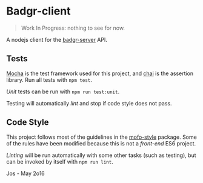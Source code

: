 # Badgr-client

> Work In Progress: nothing to see for now.

A nodejs client for the [badgr-server](https://github.com/concentricsky/badgr-server) API.

## Tests
[Mocha](https://mochajs.org/) is the test framework used for this project, and [chai](http://chaijs.com/api/bdd/) is the assertion library.
Run all tests with `npm test`.

_Unit_ tests can be run with `npm run test:unit`.

Testing will automatically _lint_ and stop if code style does not pass.

## Code Style
This project follows most of the guidelines in the [mofo-style](https://github.com/MozillaFoundation/mofo-style) package.
Some of the rules have been modified because this is not a _front-end_ ES6 project.

_Linting_ will be run automatically with some other tasks (such as testing), but can be invoked by itself with `npm run lint`.



Jos - May 2o16
